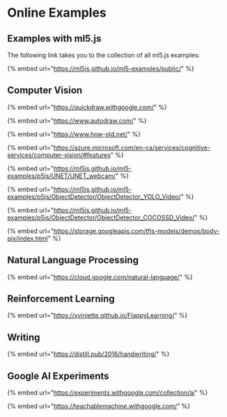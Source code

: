 # Online Examples

## Examples with ml5.js

The following link takes you to the collection of all ml5.js examples:

{% embed url="https://ml5js.github.io/ml5-examples/public/" %}

## Computer Vision

{% embed url="https://quickdraw.withgoogle.com/" %}

{% embed url="https://www.autodraw.com/" %}

{% embed url="https://www.how-old.net/" %}

{% embed url="https://azure.microsoft.com/en-ca/services/cognitive-services/computer-vision/#features" %}

{% embed url="https://ml5js.github.io/ml5-examples/p5js/UNET/UNET_webcam/" %}

{% embed url="https://ml5js.github.io/ml5-examples/p5js/ObjectDetector/ObjectDetector_YOLO_Video/" %}

{% embed url="https://ml5js.github.io/ml5-examples/p5js/ObjectDetector/ObjectDetector_COCOSSD_Video/" %}

{% embed url="https://storage.googleapis.com/tfjs-models/demos/body-pix/index.html" %}

## Natural Language Processing

{% embed url="https://cloud.google.com/natural-language/" %}

## Reinforcement Learning

{% embed url="https://xviniette.github.io/FlappyLearning/" %}

## Writing

{% embed url="https://distill.pub/2016/handwriting/" %}

## Google AI Experiments

{% embed url="https://experiments.withgoogle.com/collection/ai" %}

{% embed url="https://teachablemachine.withgoogle.com/" %}


